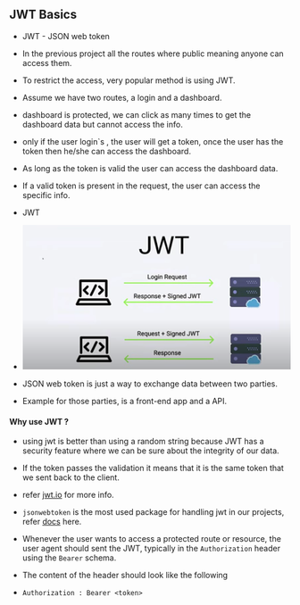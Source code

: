## JWT Basics
* JWT - JSON web token
* In the previous project all the routes where public meaning anyone can access them.
* To restrict the access, very popular method is using JWT.
* Assume we have two routes, a login and a dashboard.
* dashboard is protected, we can click as many times to get the dashboard data but cannot access the info.
* only if the user login`s , the user will get a token, once the user has the token then he/she can access the dashboard.
* As long as the token is valid the user can access the dashboard data.
* If a valid token is present in the request, the user can access the specific info.

* JWT 
* ![JWT req and response](/5.%20Node%20and%20Express%20Projects/03-JWT-Basics/public/jwt.png)


* JSON web token is just a way to exchange data between two parties.
* Example for those parties, is a front-end app and a API.

#### Why use JWT ?
* using jwt is better than using a random string because JWT has a security feature where we can be sure about the integrity of our data.
* If the token passes the validation it means that it is the same token that we sent back to the client.
* refer [jwt.io](https://jwt.io/introduction) for more info.
* `jsonwebtoken` is the most used package for handling jwt in our projects, refer [docs](https://www.npmjs.com/package/jsonwebtoken) here.


* Whenever the user wants to access a protected route or resource, the user agent should sent the JWT, typically in the `Authorization` header using the `Bearer` schema.
* The content of the header should look like the following 
* `Authorization : Bearer <token> `
